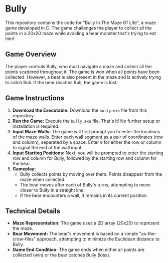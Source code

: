 # Bully

This repository contains the code for "Bully In The Maze Of Life", a maze game developed in C. The game challenges the player to collect all the points in a 20x20 maze while avoiding a bear monster that's trying to eat him!

## Game Overview

The player controls Bully, who must navigate a maze and collect all the points scattered throughout it. The game is won when all points have been collected. However, a bear  is also present in the maze and is actively trying to catch Buli. If the bear reaches Buli, the game is lost.

## Game Instructions

1. **Download the Executable:** Download the `bully.exe` file from this repository.
2. **Run the Game:** Execute the `bully.exe` file. That's it! No further setup or installation is required.
3. **Input Maze Walls:** The game will first prompt you to enter the locations of the maze walls. Enter each wall segment as a pair of coordinates (row and column), separated by a space. Enter `0` for either the row or column to signal the end of the wall input.
4. **Input Starting Positions:** Next, you will be prompted to enter the starting row and column for Bully, followed by the starting row and column for the bear.
5. **Gameplay:**
    * Bully collects points by moving over them. Points disappear from the maze when collected.
    * The bear moves after each of Bully's turns, attempting to move closer to Bully in a straight line.
    * If the bear encounters a wall, it remains in its current position.

## Technical Details

* **Maze Representation:** The game uses a 2D array (20x20) to represent the maze.
* **Bear Movement:** The bear's movement is based on a simple "as-the-crow-flies" approach, attempting to minimize the Euclidean distance to Bully.
* **Game End Condition:** The game ends when either all points are collected (win) or the bear catches Bully (loss).

